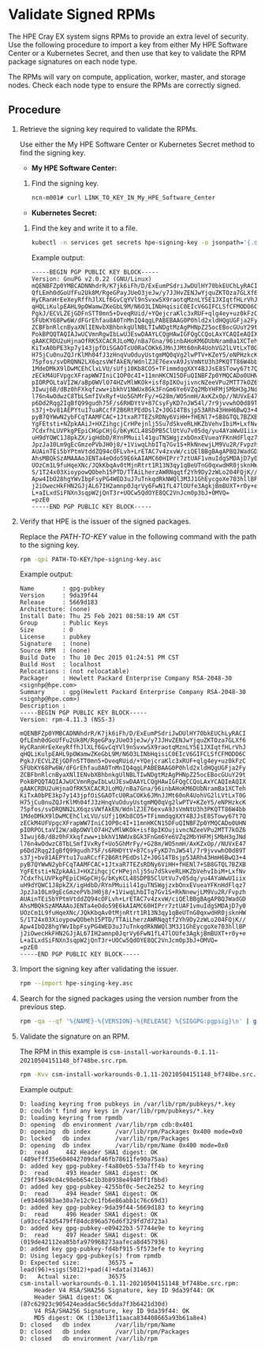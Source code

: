# Validate Signed RPMs

The HPE Cray EX system signs RPMs to provide an extra level of security. Use the following procedure to import a key from either My HPE Software Center or a Kubernetes Secret, and then use that key to validate the RPM package signatures on each node type.

The RPMs will vary on compute, application, worker, master, and storage nodes. Check each node type to ensure the RPMs are correctly signed.

## Procedure

1. Retrieve the signing key required to validate the RPMs.

    Use either the My HPE Software Center or Kubernetes Secret method to find the signing key.

    * **My HPE Software Center:**

    1. Find the signing key.

       ```bash
       ncn-m001# curl LINK_TO_KEY_IN_My_HPE_Software_Center
       ```

    * **Kubernetes Secret:**

    1. Find the key and write it to a file.

        ```bash
        kubectl -n services get secrets hpe-signing-key -o jsonpath='{.data.gpg-pubkey}' | base64 -d | tee hpe-signing-key.asc
        ```

        Example output:

        ```text
        -----BEGIN PGP PUBLIC KEY BLOCK-----
        Version: GnuPG v2.0.22 (GNU/Linux)
        mQENBFZp0YMBCADNNhdrR/K7jk6iFh/D/ExEumPSdriJwDUlHY70bkEUChLyRACI
        QfLEmh0dGoUfFu2Uk8M/RgeGPayJUeO3jeJw/y7JJHvZENJwYjquZKTOza7GLXf6
        HyCRanHrEeXeyRffhJlXLf6GvCqYVl9nSvxwSX9raotqMznLY5E1JXIqtfHLrVhJ
        qHQLiKulpEAHL9pOWamwZKeGbL9M/N6O3LINbHqisiC0EIcV6GIFCLSfCFMODO6C
        PgkJ/ECVLZEjGDFnSTT0mn5+DveqRUid/+YQejcraKlc3xRUF+qlg4ey+uz0kFzC
        SFUbKY68Pw6W/dFGrEhfau8A0TnMnIQ4qgLPABEBAAG0P0hld2xldHQgUGFja2Fy
        ZCBFbnRlcnByaXNlIENvbXBhbnkgUlNBLTIwNDgtMzAgPHNpZ25ocEBocGUuY29t
        PokBPQQTAQIAJwUCVmnRgwIbLwUJEswDAAYLCQgHAwIGFQgCCQoLAxYCAQIeAQIX
        gAAKCRDU2uHjnaOfRK5XCACRJLoMQ/nBa7Gna/96inbAHoKM6DUbNramBa1XCTeh
        KiTxA0bPE3kp7y143jpfOiSGAOTcU0RaCOKk6JMnJJMt60nR4UohVG2lLVtLxT0G
        H75jCu0nuZQJrKlMh04fJ3zHnqVuOduyUstgmMQ0qVg2lwPTV+KZeY5/eNPHzkcK
        75pfos/svDRQNN2LX6qzsVWfAkEN/WdnlZJE76exvA9JsVmNtU3h3PKQTT86W4bb
        1MdeDMkX9lDwMCEhClxLVU/sUfj10Kb8CO5+TFimmdqgXXY4BJJsE8STowy67t7Q
        zECkM4UFVpgcXFrapWW7IniC1OP0c4I+11mnHKCN15DFuQINBFZp0YMQCADo0UHN
        pIORPOLtaVI2W/aBpOWVlO74HZvMlWKOk+isf8pIKOujivncNZeeVPu2MTT7kOZ6
        3Iwuj6B/dBz0hFXkqfzww+ibkhV1NWUx8Gk3FnGm6Ye6VZq2MbYHFMjSMbH3gJNd
        l76n4wOdwzC8TbLSmfIVxRyf+Uo5GhMrFy/+G28m/WO5nmH/AxKZxOp//NUVxE47
        p6Dd2Rqg2IgBfQ99gudh75F/s6RHDYtV+87CsyFyKD7nJW54l/7r9jvvwhO0d89T
        s37j+bv81AEPYtu17uaRCcfF2B6RtPEdDslZ+J0G14TBsjp53ARh43HmH6BwQ3+4
        pyB7QYWwN2ybFCqTAAMFCAC+1JtxaR7TEZsRDNy6ViHH+fHENl7+SB8GTQL7BZXB
        YgFEtsti+NZpkAAiJ+HXZihgcjCrHPejnlj5Su7dSkveRLHKZbVehvIbiM+LxfNv
        7CdxfhLUVPkgPEpiCHGpCHjG/bKyKCL48SDPB5ClUtVu7v05dq/yu4AYaWwU1iix
        uH9dYQWC1J8pkZX/igHdbD/RYnPMuiil41guTNSWgjzxbOnxEVueaYFKnHdFlqz7
        JpzJa10Lm9gEcGmzePVbJH0j8/+1ViwqLhbITq7Gv1S+RkNnewjLM9Vu2R/Fvpzh
        AUAinTEi5bYPtmVtddZQ94cOFLvh+LrETAC7v4zxvW/ciQElBBgBAgAPBQJWadGD
        AhsMBQkSzAMAAAoJENTa4eOdo59E6kAIAMC60HIPrr7ztUAF1vmuIdgSMDAjD7y0
        UOzCm1L9fuHqeXNc/JQkKbqAv0tMjnRtrt1R13N3qy1qBeUTnG0qxwdHR0jsknHW
        S/1T24x03XioypowQObeh15PTD/TTAiLherzAWRNqqtf2Yh9Dy2zWLo204FQjK//
        Apw4IbO28hgYWvIbpFsyPG4WED3uJ7uTnkqdRkNWQl3M3J1GhEycgoXe703hllBP
        j2iOwecHkFHN2GJjAL67IH2amnp0JqrVy6FwN1fL47lOUfe3AgkjBmBUXT+r0y+e
        L+aILxdSiFNXn3sqpW2jQnT3r+UOCw5QdOYE8QC2VnJcm0p3bJ+OMVQ=
        =pzE0
        -----END PGP PUBLIC KEY BLOCK-----
        ```

1. Verify that HPE is the issuer of the signed packages.

   Replace the *PATH-TO-KEY* value in the following command with the path to the signing key.

   ```bash
   rpm -qpi PATH-TO-KEY/hpe-signing-key.asc
   ```

   Example output:

   ```text
   Name        : gpg-pubkey
   Version     : 9da39f44
   Release     : 5669d183
   Architecture: (none)
   Install Date: Thu 25 Feb 2021 08:58:19 AM CST
   Group       : Public Keys
   Size        : 0
   License     : pubkey
   Signature   : (none)
   Source RPM  : (none)
   Build Date  : Thu 10 Dec 2015 01:24:51 PM CST
   Build Host  : localhost
   Relocations : (not relocatable)
   Packager    : Hewlett Packard Enterprise Company RSA-2048-30 <signhp@hpe.com>
   Summary     : gpg(Hewlett Packard Enterprise Company RSA-2048-30 <signhp@hpe.com>)
   Description :
   -----BEGIN PGP PUBLIC KEY BLOCK-----
   Version: rpm-4.11.3 (NSS-3)

   mQENBFZp0YMBCADNNhdrR/K7jk6iFh/D/ExEumPSdriJwDUlHY70bkEUChLyRACI
   QfLEmh0dGoUfFu2Uk8M/RgeGPayJUeO3jeJw/y7JJHvZENJwYjquZKTOza7GLXf6
   HyCRanHrEeXeyRffhJlXLf6GvCqYVl9nSvxwSX9raotqMznLY5E1JXIqtfHLrVhJ
   qHQLiKulpEAHL9pOWamwZKeGbL9M/N6O3LINbHqisiC0EIcV6GIFCLSfCFMODO6C
   PgkJ/ECVLZEjGDFnSTT0mn5+DveqRUid/+YQejcraKlc3xRUF+qlg4ey+uz0kFzC
   SFUbKY68Pw6W/dFGrEhfau8A0TnMnIQ4qgLPABEBAAG0P0hld2xldHQgUGFja2Fy
   ZCBFbnRlcnByaXNlIENvbXBhbnkgUlNBLTIwNDgtMzAgPHNpZ25ocEBocGUuY29t
   PokBPQQTAQIAJwUCVmnRgwIbLwUJEswDAAYLCQgHAwIGFQgCCQoLAxYCAQIeAQIX
   gAAKCRDU2uHjnaOfRK5XCACRJLoMQ/nBa7Gna/96inbAHoKM6DUbNramBa1XCTeh
   KiTxA0bPE3kp7y143jpfOiSGAOTcU0RaCOKk6JMnJJMt60nR4UohVG2lLVtLxT0G
   H75jCu0nuZQJrKlMh04fJ3zHnqVuOduyUstgmMQ0qVg2lwPTV+KZeY5/eNPHzkcK
   75pfos/svDRQNN2LX6qzsVWfAkEN/WdnlZJE76exvA9JsVmNtU3h3PKQTT86W4bb
   1MdeDMkX9lDwMCEhClxLVU/sUfj10Kb8CO5+TFimmdqgXXY4BJJsE8STowy67t7Q
   zECkM4UFVpgcXFrapWW7IniC1OP0c4I+11mnHKCN15DFuQINBFZp0YMQCADo0UHN
   pIORPOLtaVI2W/aBpOWVlO74HZvMlWKOk+isf8pIKOujivncNZeeVPu2MTT7kOZ6
   3Iwuj6B/dBz0hFXkqfzww+ibkhV1NWUx8Gk3FnGm6Ye6VZq2MbYHFMjSMbH3gJNd
   l76n4wOdwzC8TbLSmfIVxRyf+Uo5GhMrFy/+G28m/WO5nmH/AxKZxOp//NUVxE47
   p6Dd2Rqg2IgBfQ99gudh75F/s6RHDYtV+87CsyFyKD7nJW54l/7r9jvvwhO0d89T
   s37j+bv81AEPYtu17uaRCcfF2B6RtPEdDslZ+J0G14TBsjp53ARh43HmH6BwQ3+4
   pyB7QYWwN2ybFCqTAAMFCAC+1JtxaR7TEZsRDNy6ViHH+fHENl7+SB8GTQL7BZXB
   YgFEtsti+NZpkAAiJ+HXZihgcjCrHPejnlj5Su7dSkveRLHKZbVehvIbiM+LxfNv
   7CdxfhLUVPkgPEpiCHGpCHjG/bKyKCL48SDPB5ClUtVu7v05dq/yu4AYaWwU1iix
   uH9dYQWC1J8pkZX/igHdbD/RYnPMuiil41guTNSWgjzxbOnxEVueaYFKnHdFlqz7
   JpzJa10Lm9gEcGmzePVbJH0j8/+1ViwqLhbITq7Gv1S+RkNnewjLM9Vu2R/Fvpzh
   AUAinTEi5bYPtmVtddZQ94cOFLvh+LrETAC7v4zxvW/ciQElBBgBAgAPBQJWadGD
   AhsMBQkSzAMAAAoJENTa4eOdo59E6kAIAMC60HIPrr7ztUAF1vmuIdgSMDAjD7y0
   UOzCm1L9fuHqeXNc/JQkKbqAv0tMjnRtrt1R13N3qy1qBeUTnG0qxwdHR0jsknHW
   S/1T24x03XioypowQObeh15PTD/TTAiLherzAWRNqqtf2Yh9Dy2zWLo204FQjK//
   Apw4IbO28hgYWvIbpFsyPG4WED3uJ7uTnkqdRkNWQl3M3J1GhEycgoXe703hllBP
   j2iOwecHkFHN2GJjAL67IH2amnp0JqrVy6FwN1fL47lOUfe3AgkjBmBUXT+r0y+e
   L+aILxdSiFNXn3sqpW2jQnT3r+UOCw5QdOYE8QC2VnJcm0p3bJ+OMVQ=
   =pzE0
   -----END PGP PUBLIC KEY BLOCK-----
   ```

1. Import the signing key after validating the issuer.

    ```bash
    rpm --import hpe-singing-key.asc
    ```

1. Search for the signed packages using the version number from the previous step.

    ```bash
    rpm -qa --qf '%{NAME}-%{VERSION}-%{RELEASE} %{SIGGPG:pgpsig}\n' | grep '9da39f44'
    ```

1. Validate the signature on an RPM.

    The RPM in this example is `csm-install-workarounds-0.1.11-20210504151148_bf748be.src.rpm`.

    ```bash
    rpm -Kvv csm-install-workarounds-0.1.11-20210504151148_bf748be.src.rpm
    ```

    Example output:

    ```text
    D: loading keyring from pubkeys in /var/lib/rpm/pubkeys/*.key
    D: couldn't find any keys in /var/lib/rpm/pubkeys/*.key
    D: loading keyring from rpmdb
    D: opening  db environment /var/lib/rpm cdb:0x401
    D: opening  db index       /var/lib/rpm/Packages 0x400 mode=0x0
    D: locked   db index       /var/lib/rpm/Packages
    D: opening  db index       /var/lib/rpm/Name 0x400 mode=0x0
    D:  read     442 Header SHA1 digest: OK (489efff35e604042709daf46fb78611fe90a75aa)
    D: added key gpg-pubkey-f4a80eb5-53a7ff4b to keyring
    D:  read     493 Header SHA1 digest: OK (29ff3649c04c90eb654c1b3b8938e4940ff1fbbd)
    D: added key gpg-pubkey-4255bf0c-5ec2e252 to keyring
    D:  read     494 Header SHA1 digest: OK (e934d6983ae30a7e12c9c1fb6e86abb1c76c69d3)
    D: added key gpg-pubkey-9da39f44-5669d183 to keyring
    D:  read     496 Header SHA1 digest: OK (a93ccf43d5479ff84dc896a576d6f329fd7d723a)
    D: added key gpg-pubkey-e09422b3-57744e9e to keyring
    D:  read     497 Header SHA1 digest: OK (019de42112ea85bfa979968273aafeca8d457936)
    D: added key gpg-pubkey-fd4bf915-5f573efe to keyring
    D: Using legacy gpg-pubkey(s) from rpmdb
    D: Expected size:        36575 = lead(96)+sigs(5012)+pad(4)+data(31463)
    D:   Actual size:        36575
    csm-install-workarounds-0.1.11-20210504151148_bf748be.src.rpm:
        Header V4 RSA/SHA256 Signature, key ID 9da39f44: OK
        Header SHA1 digest: OK (87c62923c905424eaddac56c5dda7f3b6421d30d)
        V4 RSA/SHA256 Signature, key ID 9da39f44: OK
        MD5 digest: OK (130e13f11aaca834408665a93b61a8e4)
    D: closed   db index       /var/lib/rpm/Name
    D: closed   db index       /var/lib/rpm/Packages
    D: closed   db environment /var/lib/rpm
    ```


